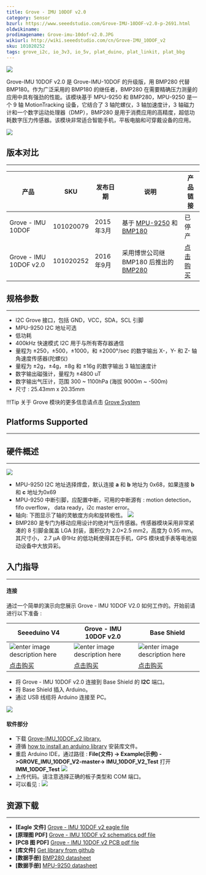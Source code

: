 ```yaml
---
title: Grove - IMU 10DOF v2.0
category: Sensor
bzurl: https://www.seeedstudio.com/Grove-IMU-10DOF-v2.0-p-2691.html
oldwikiname:
prodimagename: Grove-imu-10dof-v2.0.JPG
wikiurl: http://wiki.seeedstudio.com/cn/Grove-IMU_10DOF_v2
sku: 101020252
tags: grove_i2c, io_3v3, io_5v, plat_duino, plat_linkit, plat_bbg
---
```


![](https://github.com/SeeedDocument/Grove-IMU_10DOF_v2.0/raw/master/img/Grove-imu-10dof-v2.0.jpg)

Grove-IMU 10DOF v2.0 是 Grove-IMU-10DOF 的升级版，用 BMP280 代替 BMP180。作为广泛采用的 BMP180 的继任者，BMP280 在需要精确压力测量的应用中具有强劲的性能。该模块基于 MPU-9250 和 BMP280，MPU-9250 是一个 9 轴 MotionTracking 设备，它结合了 3 轴陀螺仪，3 轴加速度计，3 轴磁力计和一个数字运动处理器（DMP），BMP280 是用于消费应用的高精度，超低功耗数字压力传感器。该模块非常适合智能手机，平板电脑和可穿戴设备的应用。

[![](https://github.com/SeeedDocument/wiki_chinese/raw/master/docs/images/click_to_buy.PNG)](https://item.taobao.com/item.htm?spm=a230r.1.14.15.653c372dvP1Ko9&id=546828485726&ns=1&abbucket=1#detail)

## 版本对比
----
| 产品                | SKU       | 发布日期  | 说明                                | 产品链接 |
|------------------------|-----------|----------------|--------------------------------------------|---------------|
| Grove - IMU 10DOF      | 101020079 | 2015年3月     | 基于 [MPU-9250](https://raw.githubusercontent.com/SeeedDocument/Grove-IMU_10DOF/master/res/MPU-9250A_Product_Specification.pdf) 和 [BMP180](https://raw.githubusercontent.com/SeeedDocument/Grove-IMU_10DOF/master/res/BMP180.pdf)      | 已停产           |
| Grove - IMU 10DOF v2.0 | 101020252 | 2016年9月 | 采用博世公司继 BMP180 后推出的 [BMP280](https://raw.githubusercontent.com/SeeedDocument/Grove-Barometer_Sensor-BMP280/master/res/Grove-Barometer_Sensor-BMP280-BMP280-DS001-12_Datasheet.pdf)| [点击购买](https://item.taobao.com/item.htm?spm=a230r.1.14.15.653c372dvP1Ko9&id=546828485726&ns=1&abbucket=1#detail)   |


## 规格参数
-------------

-   I2C Grove 接口，包括 GND，VCC，SDA，SCL 引脚
-   MPU-9250 I2C 地址可选
-   低功耗
-   400kHz 快速模式 I2C 用于与所有寄存器通信
-   量程为 ±250，±500，±1000，和 ±2000°/sec 的数字输出 X-，Y- 和 Z- 轴角速度传感器(陀螺仪)
-   量程为 ±2g，±4g，±8g 和 ±16g 的数字输出 3 轴加速度计
-   数字输出磁强计，量程为 ±4800 uT
-   数字输出气压计，范围 300 ~ 1100hPa (海拔 9000m ~ -500m)
-   尺寸 : 25.43mm x 20.35mm

!!!Tip
    关于 Grove 模块的更多信息请点击 [Grove System](http://wiki.seeedstudio.com/cn/Grove_System/)

## Platforms Supported
-------------------

## 硬件概述
------------------
![](https://github.com/SeeedDocument/Grove-IMU_10DOF_v2.0/raw/master/img/hardware.jpg)


-  MPU-9250 I2C 地址选择焊盘，默认连接 **a** 和 **b** 地址为 0x68，如果连接 **b** 和 **c** 地址为0x69
-  MPU-9250 中断引脚，应配置中断，可用的中断源有 :  motion detection，fifo overflow， data ready，i2c master error。
- 轴向:
下图显示了轴的灵敏度方向和旋转极性。
![](https://raw.githubusercontent.com/SeeedDocument/Grove-IMU_10DOF/master/img/Imu-10dof-dir-axes.png)
- BMP280 是专门为移动应用设计的绝对气压传感器。传感器模块采用非常紧凑的 8 引脚金属盖 LGA 封装，面积仅为 2.0×2.5 mm2，高度为 0.95 mm。其尺寸小， 2.7 μA @1Hz 的低功耗使得其在手机，GPS 模块或手表等电池驱动设备中大放异彩。

## 入门指导
-----

#### 连接

通过一个简单的演示向您展示 Grove - IMU 10DOF V2.0 如何工作的。开始前请进行以下准备 :

| Seeeduino V4 | Grove - IMU 10DOF v2.0 | Base Shield |
|--------------|----------------------|-----------------|
|![enter image description here](https://raw.githubusercontent.com/SeeedDocument/Grove_Light_Sensor/master/images/gs_1.jpg)|![enter image description here](https://github.com/SeeedDocument/Grove-IMU_10DOF_v2.0/raw/master/img/Grove-imu-10dof-v2.0_s.jpg)|![enter image description here](https://raw.githubusercontent.com/SeeedDocument/Grove_Light_Sensor/master/images/gs_4.jpg)|
|[点击购买](https://item.taobao.com/item.htm?spm=a1z10.3-c.w4002-11172317909.9.3b475e0Rof5cH&id=45721222112)|[点击购买](https://item.taobao.com/item.htm?spm=a230r.1.14.15.653c372dvP1Ko9&id=546828485726&ns=1&abbucket=1#detail)|[点击购买](https://item.taobao.com/item.htm?spm=a1z10.3-c.w4002-11172317909.9.730262b4XlvZfE&id=520233320144)|


- 将 Grove - IMU 10DOF v2.0 连接到 Base Shield 的 **I2C** 端口。
- 将 Base Shield 插入 Arduino。
- 通过 USB 线缆将 Arduino 连接至 PC。

![](https://github.com/SeeedDocument/Grove-IMU_10DOF_v2.0/raw/master/img/arduino%20connection.jpg)

#### 软件部分

- 下载 [Grove-IMU_10DOF_v2 library.](https://github.com/Seeed-Studio/Grove_IMU_10DOF_v2.0/archive/master.zip)
- 遵循 [how to install an arduino library](http://wiki.seeed.cc/How_to_install_Arduino_Library/) 安装库文件。
- 重启 Arduino IDE，通过路径 : **File(文件) -> Example(示例) ->GROVE_IMU_10DOF_V2-master-> IMU_10DOF_V2_Test** 打开 **IMM_10DOF_Test**
![](https://github.com/SeeedDocument/Grove-IMU_10DOF_v2.0/raw/master/img/library%20example.jpg)
- 上传代码。请注意选择正确的板子类型和 COM 端口。
- 可以看见 :
![](https://raw.githubusercontent.com/SeeedDocument/Grove-IMU_10DOF/master/img/Imu-10dof-test.png)


## 资源下载
--------

-   **[Eagle 文件]** [Grove - IMU 10DOF v2 eagle file](https://github.com/SeeedDocument/Grove-IMU_10DOF_v2.0/raw/master/res/Grove%20-%20IMU%2010DOF%20v2.0.zip)
-   **[原理图 PDF]** [Grove - IMU 10DOF v2 schematics pdf file](https://github.com/SeeedDocument/Grove-IMU_10DOF_v2.0/raw/master/res/Grove%20-%20IMU%2010DOF%20v2.0%20Sch.pdf)
-   **[PCB 图 PDF]** [Grove - IMU 10DOF v2 PCB pdf file](https://github.com/SeeedDocument/Grove-IMU_10DOF_v2.0/raw/master/res/Grove%20-%20IMU%2010DOF%20v2.0%20PCB.pdf)
-   **[库文件]** [Get library from github](https://github.com/Seeed-Studio/Grove_IMU_10DOF_v2.0/archive/master.zip)
-   **[数据手册]** [BMP280 datasheet](https://github.com/SeeedDocument/Grove-IMU_10DOF_v2.0/raw/master/res/BMP280-Datasheet.pdf)
-   **[数据手册]** [MPU-9250 datasheet](https://raw.githubusercontent.com/SeeedDocument/Grove-IMU_10DOF/master/res/MPU-9250A_Product_Specification.pdf)


<!-- This Markdown file was created from http://www.seeedstudio.com/wiki/Grove_-_IMU_10DOF -->
